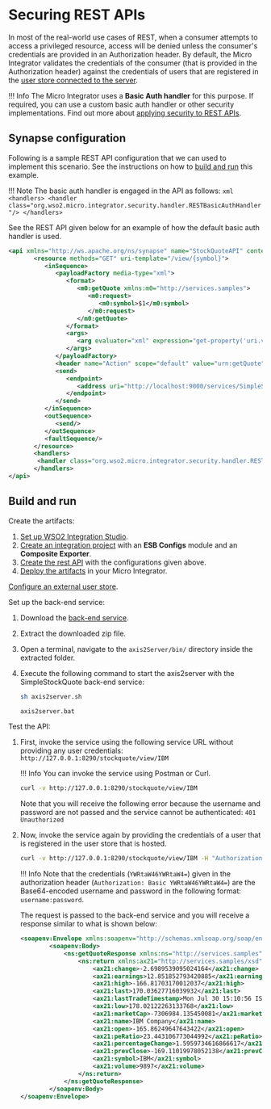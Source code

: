 # Securing REST APIs
In most of the real-world use cases of REST, when a consumer attempts to access a privileged resource, access will be denied unless the consumer's credentials are provided in an Authorization header. By default, the Micro Integrator validates the credentials of the consumer (that is provided in the Authorization header) against the credentials of users that are registered in the [user store connected to the server]({{base_path}}/install-and-setup/setup/mi-setup/setup/user_stores/setting_up_a_userstore). 

!!! Info
    The Micro Integrator uses a <b>Basic Auth handler</b> for this purpose. If required, you can use a custom basic auth handler or other security implementations. Find out more about [applying security to REST APIs]({{base_path}}/integrate/develop/advanced-development/applying-security-to-an-api).

## Synapse configuration

Following is a sample REST API configuration that we can used to implement this scenario. See the instructions on how to [build and run](#build-and-run) this example.

!!! Note
    The basic auth handler is engaged in the API as follows:
    ```xml
    <handlers>
        <handler class="org.wso2.micro.integrator.security.handler.RESTBasicAuthHandler"/>
    </handlers>
    ```

See the REST API given below for an example of how the default basic auth handler is used.

```xml
<api xmlns="http://ws.apache.org/ns/synapse" name="StockQuoteAPI" context="/stockquote">
       <resource methods="GET" uri-template="/view/{symbol}">
          <inSequence>
             <payloadFactory media-type="xml">
                <format>
                   <m0:getQuote xmlns:m0="http://services.samples">
                      <m0:request>
                         <m0:symbol>$1</m0:symbol>
                      </m0:request>
                   </m0:getQuote>
                </format>
                <args>
                   <arg evaluator="xml" expression="get-property('uri.var.symbol')"/>
                </args>
             </payloadFactory>
             <header name="Action" scope="default" value="urn:getQuote"/>
             <send>
                <endpoint>
                   <address uri="http://localhost:9000/services/SimpleStockQuoteService" format="soap11"/>
                </endpoint>
             </send>
          </inSequence>
          <outSequence>
             <send/>
          </outSequence>
          <faultSequence/>
       </resource>
       <handlers>
        <handler class="org.wso2.micro.integrator.security.handler.RESTBasicAuthHandler"/>
       </handlers>
</api>
```

## Build and run

Create the artifacts:

1. [Set up WSO2 Integration Studio]({{base_path}}/integrate/develop/installing-wso2-integration-studio).
2. [Create an integration project]({{base_path}}/integrate/develop/create-integration-project) with an <b>ESB Configs</b> module and an <b>Composite Exporter</b>.
3. [Create the rest API]({{base_path}}/integrate/develop/creating-artifacts/creating-an-api) with the configurations given above.
4. [Deploy the artifacts]({{base_path}}/integrate/develop/deploy-artifacts) in your Micro Integrator.

[Configure an external user store]({{base_path}}/install-and-setup/setup/mi-setup/setup/user_stores/setting_up_a_userstore).

Set up the back-end service:

1. Download the [back-end service](https://github.com/wso2-docs/WSO2_EI/blob/master/Back-End-Service/axis2Server.zip).
2. Extract the downloaded zip file.
3. Open a terminal, navigate to the `axis2Server/bin/` directory inside the extracted folder.
4. Execute the following command to start the axis2server with the SimpleStockQuote back-end service:
   
      ```bash tab='On MacOS/Linux/CentOS'
      sh axis2server.sh
      ```
          
      ```bash tab='On Windows'
      axis2server.bat
      ```

Test the API:

1.  First, invoke the service using the following service URL without providing any user credentials: `http://127.0.0.1:8290/stockquote/view/IBM`

    !!! Info
        You can invoke the service using Postman or Curl.
        
    ```bash
    curl -v http://127.0.0.1:8290/stockquote/view/IBM
    ```
    
    Note that you will receive the following error because the username and password are not passed and the service cannot be authenticated: `401 Unauthorized`

2.  Now, invoke the service again by providing the credentials of a user that is registered in the user store that is hosted.

    ```bash
    curl -v http://127.0.0.1:8290/stockquote/view/IBM -H "Authorization: Basic YWRtaW46YWRtaW4="
    ```
    !!! Info
         Note that the credentials (`YWRtaW46YWRtaW4=`) given in the authorization header (`Authorization: Basic YWRtaW46YWRtaW4=`) are the Base64-encoded username and password in the following format: `username:password`.

    The request is passed to the back-end service and you will receive a response similar to what is shown below:

    ```xml
    <soapenv:Envelope xmlns:soapenv="http://schemas.xmlsoap.org/soap/envelope/">
            <soapenv:Body>
                <ns:getQuoteResponse xmlns:ns="http://services.samples">
                    <ns:return xmlns:ax21="http://services.samples/xsd" xmlns:xsi="http://www.w3.org/2001/XMLSchema-instance" xsi:type="ax21:GetQuoteResponse">
                        <ax21:change>-2.6989539095024164</ax21:change>
                        <ax21:earnings>12.851852793420885</ax21:earnings>
                        <ax21:high>-166.81703170012037</ax21:high>
                        <ax21:last>170.03627716039932</ax21:last>
                        <ax21:lastTradeTimestamp>Mon Jul 30 15:10:56 IST 2018</ax21:lastTradeTimestamp>
                        <ax21:low>178.02122263133768</ax21:low>
                        <ax21:marketCap>-7306984.135450081</ax21:marketCap>
                        <ax21:name>IBM Company</ax21:name>
                        <ax21:open>-165.86249647643422</ax21:open>
                        <ax21:peRatio>23.443106773044992</ax21:peRatio>
                        <ax21:percentageChange>1.5959734616866617</ax21:percentageChange>
                        <ax21:prevClose>-169.11019978052138</ax21:prevClose>
                        <ax21:symbol>IBM</ax21:symbol>
                        <ax21:volume>9897</ax21:volume>
                    </ns:return>
                </ns:getQuoteResponse>
            </soapenv:Body>
    </soapenv:Envelope>
    ```
